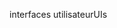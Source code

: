 <span data-ttu-id="a965f-101">interfaces utilisateur</span><span class="sxs-lookup"><span data-stu-id="a965f-101">UIs</span></span>
